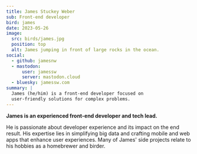 ```yaml
---
title: James Stuckey Weber
sub: Front-end developer
bird: james
date: 2023-05-26
image:
  src: birds/james.jpg
  position: top
  alt: James jumping in front of large rocks in the ocean.
social:
  - github: jamesnw
  - mastodon:
      user: jamessw
      server: mastodon.cloud
  - bluesky: jamessw.com
summary: |
  James (he/him) is a front-end developer focused on
  user-friendly solutions for complex problems.
---
```


**James is an experienced front-end developer and tech lead.**

He is passionate about developer experience and its impact on the end result.
His expertise lies in simplifying big data and crafting mobile and web apps that
enhance user experiences. Many of James' side projects relate to his hobbies as
a homebrewer and birder.
